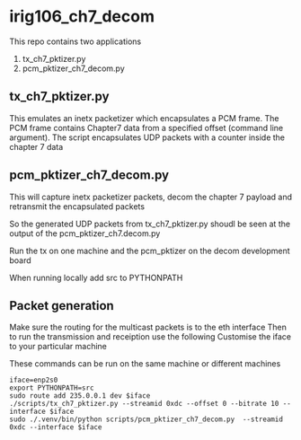 # irig106_ch7_decom

This repo contains two applications

1. tx_ch7_pktizer.py
2. pcm_pktizer_ch7_decom.py

## tx_ch7_pktizer.py

This emulates an inetx packetizer which encapsulates a PCM frame. The PCM frame contains
Chapter7 data from a specified offset (command line argument).
The script encapsulates UDP packets with a counter inside the chapter 7 data

## pcm_pktizer_ch7_decom.py

This will capture inetx packetizer packets, decom the chapter 7 payload and retransmit the encapsulated
packets

So the generated UDP packets from tx_ch7_pktizer.py shoudl be seen at the output of the pcm_pktizer_ch7.decom.py

Run the tx on one machine and the pcm_pktizer on the decom development board

When running locally add src to PYTHONPATH

## Packet generation

Make sure the routing for the multicast packets is to the eth interface
Then to run the transmission and receiption use the following
Customise the iface to your particular machine

These commands can be run on the same machine or different machines

```
iface=enp2s0
export PYTHONPATH=src
sudo route add 235.0.0.1 dev $iface
./scripts/tx_ch7_pktizer.py --streamid 0xdc --offset 0 --bitrate 10 --interface $iface
sudo ./.venv/bin/python scripts/pcm_pktizer_ch7_decom.py  --streamid 0xdc --interface $iface
```
